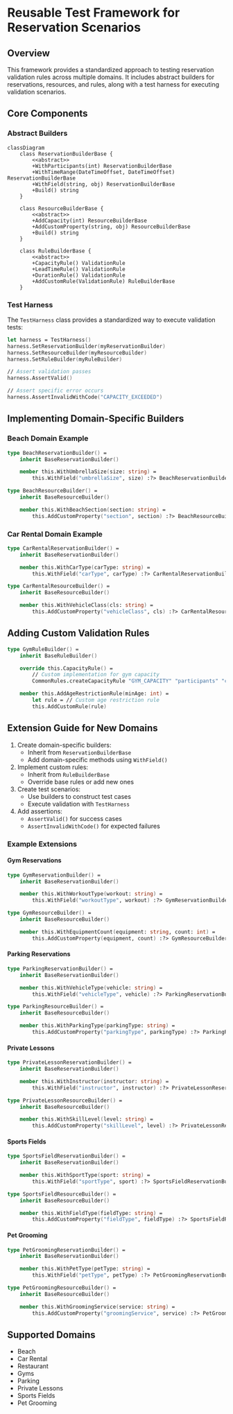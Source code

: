 # Reusable Test Framework for Reservation Scenarios

## Overview
This framework provides a standardized approach to testing reservation validation rules across multiple domains. It includes abstract builders for reservations, resources, and rules, along with a test harness for executing validation scenarios.

## Core Components

### Abstract Builders
```mermaid
classDiagram
    class ReservationBuilderBase {
        <<abstract>>
        +WithParticipants(int) ReservationBuilderBase
        +WithTimeRange(DateTimeOffset, DateTimeOffset) ReservationBuilderBase
        +WithField(string, obj) ReservationBuilderBase
        +Build() string
    }
    
    class ResourceBuilderBase {
        <<abstract>>
        +AddCapacity(int) ResourceBuilderBase
        +AddCustomProperty(string, obj) ResourceBuilderBase
        +Build() string
    }
    
    class RuleBuilderBase {
        <<abstract>>
        +CapacityRule() ValidationRule
        +LeadTimeRule() ValidationRule
        +DurationRule() ValidationRule
        +AddCustomRule(ValidationRule) RuleBuilderBase
    }
```

### Test Harness
The `TestHarness` class provides a standardized way to execute validation tests:
```fsharp
let harness = TestHarness()
harness.SetReservationBuilder(myReservationBuilder)
harness.SetResourceBuilder(myResourceBuilder)
harness.SetRuleBuilder(myRuleBuilder)

// Assert validation passes
harness.AssertValid()

// Assert specific error occurs
harness.AssertInvalidWithCode("CAPACITY_EXCEEDED")
```

## Implementing Domain-Specific Builders

### Beach Domain Example
```fsharp
type BeachReservationBuilder() =
    inherit BaseReservationBuilder()

    member this.WithUmbrellaSize(size: string) =
        this.WithField("umbrellaSize", size) :?> BeachReservationBuilder

type BeachResourceBuilder() =
    inherit BaseResourceBuilder()

    member this.WithBeachSection(section: string) =
        this.AddCustomProperty("section", section) :?> BeachResourceBuilder
```

### Car Rental Domain Example
```fsharp
type CarRentalReservationBuilder() =
    inherit BaseReservationBuilder()

    member this.WithCarType(carType: string) =
        this.WithField("carType", carType) :?> CarRentalReservationBuilder

type CarRentalResourceBuilder() =
    inherit BaseResourceBuilder()

    member this.WithVehicleClass(cls: string) =
        this.AddCustomProperty("vehicleClass", cls) :?> CarRentalResourceBuilder
```

## Adding Custom Validation Rules
```fsharp
type GymRuleBuilder() =
    inherit BaseRuleBuilder()

    override this.CapacityRule() =
        // Custom implementation for gym capacity
        CommonRules.createCapacityRule "GYM_CAPACITY" "participants" "capacity" (Some "Gym capacity exceeded")

    member this.AddAgeRestrictionRule(minAge: int) =
        let rule = // Custom age restriction rule
        this.AddCustomRule(rule)
```

## Extension Guide for New Domains
1. Create domain-specific builders:
   - Inherit from `ReservationBuilderBase`
   - Add domain-specific methods using `WithField()`
2. Implement custom rules:
   - Inherit from `RuleBuilderBase`
   - Override base rules or add new ones
3. Create test scenarios:
   - Use builders to construct test cases
   - Execute validation with `TestHarness`
4. Add assertions:
   - `AssertValid()` for success cases
   - `AssertInvalidWithCode()` for expected failures

### Example Extensions

#### Gym Reservations
```fsharp
type GymReservationBuilder() =
    inherit BaseReservationBuilder()

    member this.WithWorkoutType(workout: string) =
        this.WithField("workoutType", workout) :?> GymReservationBuilder

type GymResourceBuilder() =
    inherit BaseResourceBuilder()

    member this.WithEquipmentCount(equipment: string, count: int) =
        this.AddCustomProperty(equipment, count) :?> GymResourceBuilder
```

#### Parking Reservations
```fsharp
type ParkingReservationBuilder() =
    inherit BaseReservationBuilder()

    member this.WithVehicleType(vehicle: string) =
        this.WithField("vehicleType", vehicle) :?> ParkingReservationBuilder

type ParkingResourceBuilder() =
    inherit BaseResourceBuilder()

    member this.WithParkingType(parkingType: string) =
        this.AddCustomProperty("parkingType", parkingType) :?> ParkingResourceBuilder
```

#### Private Lessons
```fsharp
type PrivateLessonReservationBuilder() =
    inherit BaseReservationBuilder()

    member this.WithInstructor(instructor: string) =
        this.WithField("instructor", instructor) :?> PrivateLessonReservationBuilder

type PrivateLessonResourceBuilder() =
    inherit BaseResourceBuilder()

    member this.WithSkillLevel(level: string) =
        this.AddCustomProperty("skillLevel", level) :?> PrivateLessonResourceBuilder
```

#### Sports Fields
```fsharp
type SportsFieldReservationBuilder() =
    inherit BaseReservationBuilder()

    member this.WithSportType(sport: string) =
        this.WithField("sportType", sport) :?> SportsFieldReservationBuilder

type SportsFieldResourceBuilder() =
    inherit BaseResourceBuilder()

    member this.WithFieldType(fieldType: string) =
        this.AddCustomProperty("fieldType", fieldType) :?> SportsFieldResourceBuilder
```

#### Pet Grooming
```fsharp
type PetGroomingReservationBuilder() =
    inherit BaseReservationBuilder()

    member this.WithPetType(petType: string) =
        this.WithField("petType", petType) :?> PetGroomingReservationBuilder

type PetGroomingResourceBuilder() =
    inherit BaseResourceBuilder()

    member this.WithGroomingService(service: string) =
        this.AddCustomProperty("groomingService", service) :?> PetGroomingResourceBuilder
```

## Supported Domains
- Beach
- Car Rental
- Restaurant
- Gyms
- Parking
- Private Lessons
- Sports Fields
- Pet Grooming